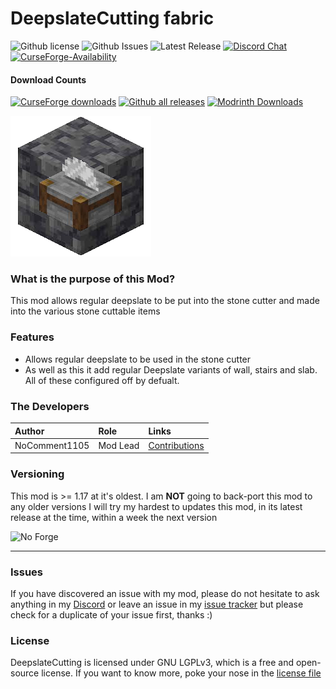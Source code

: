 # DeepslateCutting fabric
![Github license](https://img.shields.io/github/license/NoComment1105/DeepslateCutting-fabric.svg?label=License)
![Github Issues](https://img.shields.io/github/issues/NoComment1105/DeepslateCutting-fabric.svg?label=Issues)
![Latest Release](https://img.shields.io/github/v/release/NoComment1105/DeepslateCutting-fabric?label=Latest%20Release)
[![Discord Chat](https://img.shields.io/badge/Chat%20on-Discord-7289DA)](https://discord.gg/28N2Eeq2tT)
[![CurseForge-Availability](http://cf.way2muchnoise.eu/versions/deepslatecutting.svg)](https://www.curseforge.com/minecraft/mc-mods/deepslatecutting)


#### Download Counts
[![CurseForge downloads](http://cf.way2muchnoise.eu/full_504899_downloads.svg)](https://www.curseforge.com/minecraft/mc-mods/deepslatecutting)
[![Github all releases](https://img.shields.io/github/downloads/NoComment1105/DeepslateCutting-fabric/total.svg?label=Downloads%20From%20GH)](https://gitHub.com/NoComment1105/Deepslate-fabric/releases/)
[![Modrinth Downloads](https://img.shields.io/badge/dynamic/json?color=blue&label=Modrinth&query=downloads&url=https%3A%2F%2Fapi.modrinth.com%2Fapi%2Fv1%2Fmod%2FIiuFShHs)](https://modrinth.com/mod/deepslatecutting)

![icon](./src/main/resources/assets/deepslatecutting/icon.png)

### What is the purpose of this Mod?
This mod allows regular deepslate to be put into the stone cutter and made into the various stone cuttable items

### Features
* Allows regular deepslate to be used in the stone cutter
* As well as this it add regular Deepslate variants of wall, stairs and slab. All of these configured off by defualt.

### The Developers

| Author        | Role     | Links                                                                                                  |
|:--------------|:---------|:-------------------------------------------------------------------------------------------------------|
| NoComment1105 | Mod Lead | [Contributions](https://github.com/NoComment1105/DeepslateCutting-fabric/commits?author=NoComment1105) |

### Versioning
This mod is >= 1.17 at it's oldest. I am **NOT** going to back-port this mod to any older versions
I will try my hardest to updates this mod, in its latest release at the time, within a week the next version


<img src="https://user-images.githubusercontent.com/67918617/115963692-69eefc00-a518-11eb-9a4b-28196a8ea004.png" alt="No Forge" width="225"></a>


----

### Issues
If you have discovered an issue with my mod, please do not hesitate to ask anything in my [Discord](https://discord.gg/28N2Eeq2tT) or leave an issue in my [issue tracker](https://www.github.com/NoComment1105/DeepslateCutting-fabric/issues) but please check for a duplicate of your issue first, thanks :)

### License
DeepslateCutting is licensed under GNU LGPLv3, which is a free and open-source license. If you want to know more, poke 
your nose in the [license file](https://github.com/NoComment1105/DeepslateCutting-fabric/blob/1.17.x/main/LICENSE)

